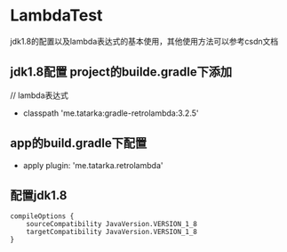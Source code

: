 # LambdaTest
jdk1.8的配置以及lambda表达式的基本使用，其他使用方法可以参考csdn文档
## jdk1.8配置 project的builde.gradle下添加
// lambda表达式
- classpath 'me.tatarka:gradle-retrolambda:3.2.5'
## app的build.gradle下配置
- apply plugin: 'me.tatarka.retrolambda'
## 配置jdk1.8
    compileOptions {
        sourceCompatibility JavaVersion.VERSION_1_8
        targetCompatibility JavaVersion.VERSION_1_8
    }
